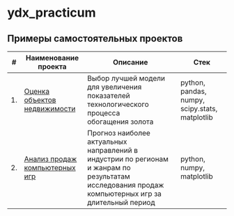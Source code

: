 # ydx_practicum

## Примеры самостоятельных проектов

| #    | Наименование проекта                | Описание                                                     | Стек                                                         |
| ---- | ------------------------------------------------------------ | ------------------------------------------------------------ | ------------------------------------------------------------ |
| 1.   | [Оценка объектов недвижимости](https://github.com/SDorovskikh/ydx_practicum/tree/main/real_estate) | Выбор лучшей модели для увеличения <br/>показателей технологического процесса <br/>обогащения золота | python, pandas, numpy, scipy.stats, matplotlib      |
| 2.   | [Анализ продаж компьютерных игр](https://github.com/SDorovskikh/ydx_practicum/tree/main/real_estate) | Прогноз наиболее актуальных направлений в индустрии по регионам и жанрам по результатам исследования продаж компьютерных игр за длительный период  | python, numpy, matplotlib |
